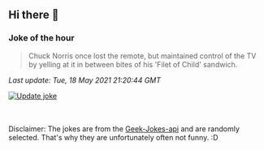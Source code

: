## Hi there 👋

### Joke of the hour
<!-- joke -->
>Chuck Norris once lost the remote, but maintained control of the TV by yelling at it in between bites of his 'Filet of Child' sandwich.
<!-- /joke -->

*Last update: Tue, 18 May 2021 21:20:44 GMT*

[![Update joke](https://github.com/nclskfm/nclskfm/actions/workflows/joke.yml/badge.svg)](https://github.com/nclskfm/nclskfm/actions/workflows/joke.yml)

<br><br>
Disclaimer: The jokes are from the [Geek-Jokes-api](https://github.com/sameerkumar18/geek-joke-api) and are randomly selected. That's why they are unfortunately often not funny. :D
